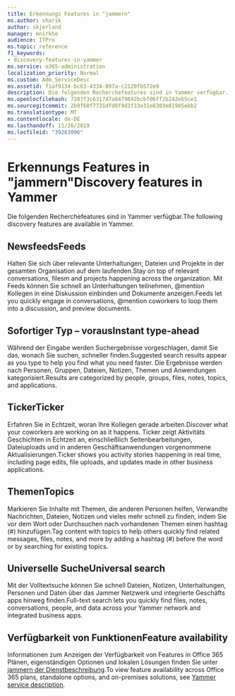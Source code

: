```yaml
---
title: Erkennungs Features in "jammern"
ms.author: sharik
author: skjerland
manager: mnirkhe
audience: ITPro
ms.topic: reference
f1_keywords:
- discovery-features-in-yammer
ms.service: o365-administration
localization_priority: Normal
ms.custom: Adm_ServiceDesc
ms.assetid: f1af9134-bc63-4334-897a-c2120fb572e9
description: Die folgenden Recherchefeatures sind in Yammer verfügbar.
ms.openlocfilehash: 7207f3c6317d7a8479692bcbf06ff2b242eb5ce1
ms.sourcegitcommit: 2b9f68f7731dfd6f9d3f33e31e6303e81985ebb2
ms.translationtype: MT
ms.contentlocale: de-DE
ms.lasthandoff: 11/26/2019
ms.locfileid: "39263096"
---
```

# <a name="discovery-features-in-yammer"></a><span data-ttu-id="fb010-103">Erkennungs Features in "jammern"</span><span class="sxs-lookup"><span data-stu-id="fb010-103">Discovery features in Yammer</span></span>

<span data-ttu-id="fb010-104">Die folgenden Recherchefeatures sind in Yammer verfügbar.</span><span class="sxs-lookup"><span data-stu-id="fb010-104">The following discovery features are available in Yammer.</span></span>
  
## <a name="feeds"></a><span data-ttu-id="fb010-105">Newsfeeds</span><span class="sxs-lookup"><span data-stu-id="fb010-105">Feeds</span></span>

<span data-ttu-id="fb010-106">Halten Sie sich über relevante Unterhaltungen, Dateien und Projekte in der gesamten Organisation auf dem laufenden.</span><span class="sxs-lookup"><span data-stu-id="fb010-106">Stay on top of relevant conversations, filesm and projects happening across the organization.</span></span> <span data-ttu-id="fb010-107">Mit Feeds können Sie schnell an Unterhaltungen teilnehmen, @mention Kollegen in eine Diskussion einbinden und Dokumente anzeigen.</span><span class="sxs-lookup"><span data-stu-id="fb010-107">Feeds let you quickly engage in conversations, @mention coworkers to loop them into a discussion, and preview documents.</span></span>

## <a name="instant-type-ahead"></a><span data-ttu-id="fb010-108">Sofortiger Typ – voraus</span><span class="sxs-lookup"><span data-stu-id="fb010-108">Instant type-ahead</span></span>

<span data-ttu-id="fb010-109">Während der Eingabe werden Suchergebnisse vorgeschlagen, damit Sie das, wonach Sie suchen, schneller finden.</span><span class="sxs-lookup"><span data-stu-id="fb010-109">Suggested search results appear as you type to help you find what you need faster.</span></span> <span data-ttu-id="fb010-110">Die Ergebnisse werden nach Personen, Gruppen, Dateien, Notizen, Themen und Anwendungen kategorisiert.</span><span class="sxs-lookup"><span data-stu-id="fb010-110">Results are categorized by people, groups, files, notes, topics, and applications.</span></span>
    
## <a name="ticker"></a><span data-ttu-id="fb010-111">Ticker</span><span class="sxs-lookup"><span data-stu-id="fb010-111">Ticker</span></span>

<span data-ttu-id="fb010-112">Erfahren Sie in Echtzeit, woran Ihre Kollegen gerade arbeiten.</span><span class="sxs-lookup"><span data-stu-id="fb010-112">Discover what your coworkers are working on as it happens.</span></span> <span data-ttu-id="fb010-113">Ticker zeigt Aktivitäts Geschichten in Echtzeit an, einschließlich Seitenbearbeitungen, Dateiuploads und in anderen Geschäftsanwendungen vorgenommene Aktualisierungen.</span><span class="sxs-lookup"><span data-stu-id="fb010-113">Ticker shows you activity stories happening in real time, including page edits, file uploads, and updates made in other business applications.</span></span>
  
## <a name="topics"></a><span data-ttu-id="fb010-114">Themen</span><span class="sxs-lookup"><span data-stu-id="fb010-114">Topics</span></span>

<span data-ttu-id="fb010-115">Markieren Sie Inhalte mit Themen, die anderen Personen helfen, Verwandte Nachrichten, Dateien, Notizen und vieles mehr schnell zu finden, indem Sie vor dem Wort oder Durchsuchen nach vorhandenen Themen einen hashtag (#) hinzufügen.</span><span class="sxs-lookup"><span data-stu-id="fb010-115">Tag content with topics to help others quickly find related messages, files, notes, and more by adding a hashtag (#) before the word or by searching for existing topics.</span></span>
  
## <a name="universal-search"></a><span data-ttu-id="fb010-116">Universelle Suche</span><span class="sxs-lookup"><span data-stu-id="fb010-116">Universal search</span></span>

<span data-ttu-id="fb010-117">Mit der Volltextsuche können Sie schnell Dateien, Notizen, Unterhaltungen, Personen und Daten über das Jammer Netzwerk und integrierte Geschäfts apps hinweg finden.</span><span class="sxs-lookup"><span data-stu-id="fb010-117">Full-text search lets you quickly find files, notes, conversations, people, and data across your Yammer network and integrated business apps.</span></span>
  
## <a name="feature-availability"></a><span data-ttu-id="fb010-118">Verfügbarkeit von Funktionen</span><span class="sxs-lookup"><span data-stu-id="fb010-118">Feature availability</span></span>

<span data-ttu-id="fb010-119">Informationen zum Anzeigen der Verfügbarkeit von Features in Office 365 Plänen, eigenständigen Optionen und lokalen Lösungen finden Sie unter [jammern der Dienstbeschreibung](yammer-service-description.md).</span><span class="sxs-lookup"><span data-stu-id="fb010-119">To view feature availability across Office 365 plans, standalone options, and on-premises solutions, see [Yammer service description](yammer-service-description.md).</span></span>
  
  
